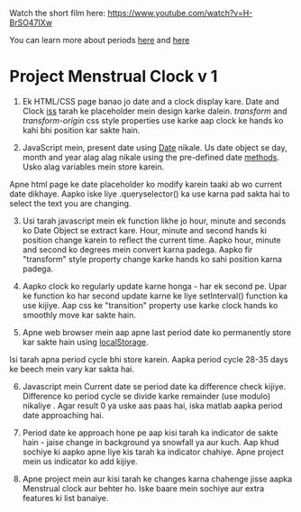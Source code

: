 Watch the short film here:
https://www.youtube.com/watch?v=H-BrSO47IXw

You can learn more about periods [here](https://www.girlshealth.gov/body/period/) and [here](https://www.medicinenet.com/menstruation/article.htm)


# Project Menstrual Clock v 1

1. Ek HTML/CSS page banao jo date and a clock display kare. Date and Clock [iss](https://codepen.io/josephshambrook/pen/xmtco) tarah ke placeholder mein design karke dalein.
   *transform* and *transform-origin* css style properties use karke aap clock ke hands ko kahi bhi position kar sakte hain.

2. JavaScript mein, present date using [Date](https://www.w3schools.com/js/js_dates.asp) nikale. Us date object se day, month and year alag alag nikale using the pre-defined date [methods](https://www.w3schools.com/js/js_date_methods.asp). Usko alag variables mein store karein.
 
Apne html page ke date placeholder ko modify karein taaki ab wo current date dikhaye.  Aapko iske liye .queryselector() ka use karna pad sakta hai to select the text you are changing.

3. Usi tarah javascript mein ek function likhe jo hour, minute and seconds ko Date Object se extract kare. Hour, minute and second hands ki position change karein to reflect the current time. Aapko hour, minute and second ko degrees mein convert karna padega. Aapko fir "transform" style property change karke hands ko sahi position karna padega.

4. Aapko clock ko regularly update karne honga - har ek second pe. Upar ke function ko har second update karne ke liye setInterval() function ka use kijiye. Aap css ke "transition" property use karke clock hands ko smoothly move kar sakte hain.

5. Apne web browser mein aap apne last period date ko permanently store kar sakte hain using [localStorage](https://www.w3schools.com/html/html5_webstorage.asp).

Isi tarah apna period cycle bhi store karein. Aapka period cycle 28-35 days ke beech mein vary kar sakta hai.

6. Javascript mein Current date se period date ka difference check kijiye. Difference ko period cycle se divide karke remainder (use modulo) nikaliye . Agar result 0 ya uske aas paas hai, iska matlab aapka period date approaching hai.

7. Period date ke approach hone pe aap kisi tarah ka indicator de sakte hain - jaise change in background ya snowfall ya aur kuch. Aap khud sochiye ki aapko apne liye kis tarah ka indicator chahiye. Apne project mein us indicator ko add kijiye.

8. Apne project mein aur kisi tarah ke changes karna chahenge jisse aapka Menstrual clock aur behter ho. Iske baare mein sochiye aur extra features ki list banaiye.
   
